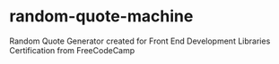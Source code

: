 # random-quote-machine

Random Quote Generator created for Front End Development Libraries Certification from FreeCodeCamp
